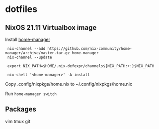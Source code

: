 # dotfiles

## NixOS 21.11 Virtualbox image

Install [home-manager](https://nix-community.github.io/home-manager/index.html#ch-installation)

```shell
 nix-channel --add https://github.com/nix-community/home-manager/archive/master.tar.gz home-manager
 nix-channel --update

 export NIX_PATH=$HOME/.nix-defexpr/channels${NIX_PATH:+:}$NIX_PATH

 nix-shell '<home-manager>' -A install
```

Copy .config/nixpkgs/home.nix to ~/.config/nixpkgs/home.nix

Run `home-manager switch`

## Packages
vim
tmux
git

